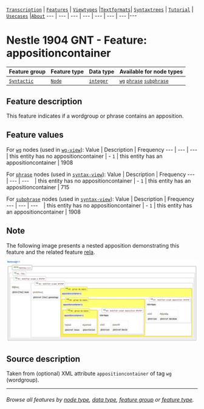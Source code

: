 <a name="start"></a>
[`Transcription`](../transcription.md#start) | [`Features`](README.md#start) | [`Viewtypes`](../viewtypes.md#start) |[`Textformats`](../textformats.md#start)|  [`Syntaxtrees`](../syntaxtrees.md#start) | [`Tutorial`](../../tutorial/README.md#start) | [`Usecases`](../usecases/README.md#start) |[`About`](../about.md#start)
---  | --- | --- | --- | --- | --- | --- |---

# Nestle 1904 GNT -  Feature: appositioncontainer

Feature group | Feature type | Data type | Available for node types
---  | --- | --- | --- 
[`Syntactic`](featuresbygroup.md#syntactic-features) | [`Node`](featuresbyfeaturetype.md#node-features) | [`integer`](featuresbydatatype.md#integer-datatype) | [`wg`](featuresbynodetype.md#wordgroup-nodes) [`phrase`](featuresbynodetype.md#phrase-nodes) [`subphrase`](featuresbynodetype.md#subphrase-nodes) 

## Feature description 

This feature indicates if a wordgroup or phrase contains an apposition.

## Feature values 

For [`wg`](featuresbynodetype.md#wordgroup-nodes) nodes (used in [`wg-view`](../wg-view.md#start)):
Value | Description | Frequency
---  | --- | --- 
` ` | this entity has no appositioncontainer | -
`1` | this entity has an appositioncontainer | 1908

For [`phrase`](featuresbynodetype.md#phrase-nodes) nodes (used in [`syntax-view`](../syntactic-view.md#start)):
Value | Description | Frequency
---  | --- | --- 
` ` | this entity has no appositioncontainer | -
`1` | this entity has an appositioncontainer | 715

For [`subphrase`](featuresbynodetype.md#subphrase-nodes) nodes (used in [`syntax-view`](../syntactic-view.md#start)):
Value | Description | Frequency
---  | --- | --- 
` ` | this entity has no appositioncontainer | -
`1` | this entity has an appositioncontainer | 1908


## Note

The following image presents a nested apposition demonstrating this feature and the related feature [rela](rela.md#readme).

<img src="images/appositioncontainer.png" width="600">

## Source description

Taken from (optional) XML attribute `appositioncontainer` of tag `wg` (wordgroup).

---
###### *Browse all features by [node type](featuresbynodetype.md#start), [data type](featuresbydatatype.md#start), [feature group](featuresbygroup.md#start) or [feature type](featuresbyfeaturetype.md#start).*
